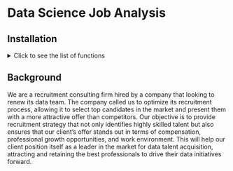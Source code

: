 # Data Science Job Analysis

## Installation

<details>
  <summary>Click to see the list of functions</summary>
1. **Clone the repository**:

```bash
git clone https://github.com/YourUsername/repository_name.git
```

2. **Install UV**

If you're a MacOS/Linux user type:

```bash
curl -LsSf https://astral.sh/uv/install.sh | sh
```

If you're a Windows user open an Anaconda Powershell Prompt and type :

```bash
powershell -ExecutionPolicy ByPass -c "irm https://astral.sh/uv/install.ps1 | iex"
```

3. **Create an environment**

```bash
uv venv
```

3. **Activate the environment**

If you're a MacOS/Linux user type (if you're using a bash shell):

```bash
source ./venv/bin/activate
```

If you're a MacOS/Linux user type (if you're using a csh/tcsh shell):

```bash
source ./venv/bin/activate.csh
```

If you're a Windows user type:

```bash
.\venv\Scripts\activate
```

4. **Install dependencies**:

```bash
uv pip install -r requirements.txt
```

</details>

## Background

We are a recruitment consulting firm hired by a company that looking to renew its data team. The company called us to optimize its recruitment process, allowing it to select top candidates in the market and present them with a more attractive offer than competitors. Our objective is to provide recruitment strategy that not only identifies highly skilled talent but also ensures that our client’s offer stands out in terms of compensation, professional growth opportunities, and work environment. This will help our client position itself as a leader in the market for data talent acquisition, attracting and retaining the best professionals to drive their data initiatives forward.
